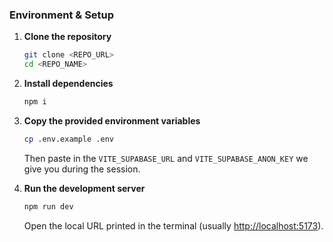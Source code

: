 ### Environment & Setup

1. **Clone the repository**

   ```bash
   git clone <REPO_URL>
   cd <REPO_NAME>
   ```

2. **Install dependencies**

   ```bash
   npm i
   ```

3. **Copy the provided environment variables**

   ```bash
   cp .env.example .env
   ```
   Then paste in the `VITE_SUPABASE_URL` and `VITE_SUPABASE_ANON_KEY` we give you during the session.

4. **Run the development server**

   ```bash
   npm run dev
   ```

   Open the local URL printed in the terminal (usually [http://localhost:5173](http://localhost:5173)).